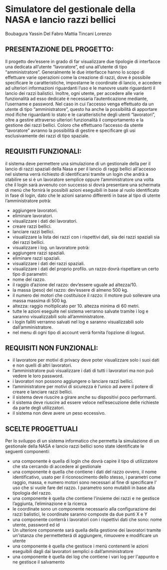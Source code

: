 # Simulatore del gestionale della NASA e lancio razzi bellici
Boubagura Yassin
Del Fabro Mattia
Tincani Lorenzo
## PRESENTAZIONE DEL PROGETTO:
Il progetto dev’essere in grado di far visualizzare due tipologie di interfacce una dedicata all’utente “lavoratore”, ed una all’utente di tipo “amministratore”. Generalmente le due interfacce hanno lo scopo di effettuare varie operazioni come la creazione di razzi, dove è possibile specificare le caratteristiche, impostarne le coordinate di lancio, e accedere ad ulteriori informazioni riguardanti l’uso e le manovre usate riguardanti il lancio dei razzi balistici.
Inoltre, ogni utente, per accedere alle varie funzionalità ad esso dedicate è necessaria l’autenticazione mediante, l’username e password. 
Nel caso in cui l’accesso venga effettuato da un utente di tipo “amministratore”, questo ha anche la possibilità di apportare mod ifiche riguardanti lo stato e le caratteristiche degli utenti “lavoratori”, oltre a gestire attraverso ulteriori funzionalità il comportamento e la gestione dei razzi bellici. Coloro che effettuano l’accesso da utente “lavoratore” avranno la possibilità di gestire e specificare gli usi esclusivamente dei razzi di tipo spaziale.
## REQUISITI FUNZIONALI:
il sistema deve permettere una simulazione di un gestionale della per il lancio di razzi spaziali della Nasa e per il lancio di raggi bellici
all'accesso nel sistema verrà richiesto di identificarsi tramite un login che andrà a stabilire se si è un lavoratore semplice oppure l’amministratore 
una volta che il login sarà avvenuto con successo si dovrà presentare una schermata di menù che fornirà le possibili azioni eseguibili in base al ruolo identificato in fase di login, dato che le azioni saranno differenti in base al tipo di utente
l’amministratore potrà:
- aggiungere lavoratori. 
- eliminare lavoratori.
- visualizzare i dati dei lavoratori. 
- creare razzi bellici. 
- lanciare razzi bellici.
- visualizzare la lista dei razzi con i rispettivi dati, sia dei razzi spaziali sia dei razzi bellici. 
- visualizzare i log.
un lavoratore potrà:
- aggiungere razzi spaziali.
- eliminare razzi spaziali.
- visualizzare i dati dei razzi spaziali.
- visualizzare i dati del proprio profilo. 
un razzo dovrà rispettare un certo tipo di parametri:
- nome del razzo.
- il raggio d’azione del razzo:
    dev’essere uguale ad altezza/10.
- la massa (peso) del razzo:
    dev’essere di almeno 500 kg.
- il numero dei motori che costituisce il razzo:
    il motore può sollevare una massa massima di 500 kg.
- altezza: 
    raggio moltiplicato per 10.
    altezza minima di 60 metri.
- tutte le azioni eseguite nel sistema verranno salvate tramite i log e saranno visualizzabili solo all’amministratore. 
- i login falliti verranno salvati nel log e saranno visualizzabili solo dall’amministratore.
- nel menu di ogni tipo di account verrà fornita l’opzione di logout. 

## REQUISITI NON FUNZIONALI:
- il lavoratore per motivi di privacy deve poter visualizzare solo i suoi dati e non quelli di altri lavoratori.
- l’amministratore può visualizzare i dati di tutti i lavoratori ma non può vedere le loro password. 
- i lavoratori non possono aggiungere o lanciare razzi bellici. 
- l’amministratore per motivi di sicurezza è l’unico ad avere il potere di creare e lanciare razzi bellici. 
- il sistema deve riuscire a girare anche su dispositivi poco performanti.
- il sistema deve riuscire ad essere veloce nell’esecuzione delle richieste da parte degli utilizzatori. 
- il sistema non deve avere un peso eccessivo.


## SCELTE PROGETTUALI
Per lo sviluppo di un sistema informatico che permetta la simulazione di un gestionale della NASA e lancio razzi bellici sono state identificate le seguenti componenti:
- una componente è quella di login che dovrà capire il tipo di utilizzatore che sta cercando di accedere al gestionale
- una componente è quella che contiene i dati del razzo ovvero,  il nome identificativo, usato per il riconoscimento dello stesso, i parametri come raggio, massa, e numero motori sono necessari al fine di specificare l’ uso che si vuole fare del razzo. I parametro sono mutabili in base alla tipologia del razzo.
- una componente è quella che contiene l'insieme dei razzi e ne gestisce l’aggiunta, l’eliminazione e la ricerca
- le coordinate sono un componente necessario alla configurazione dei razzi balistici, le coordinate saranno composte da due punti X e Y
- una componente conterrà i lavoratori con i rispettivi dati che sono: nome utente, password ed id
- Un ulteriore componente sará quella della gestione dei lavoratori tramite un'istanza che permettetterá di aggiungere, rimuovere e modificare un utente
- una componente è quella che gestisce i menù contenenti le azioni eseguibili dagli  dai lavoratori semplici o dall’amministratore 
- una componente è quella dei log che contiene i vari log per l'appunto e ne gestisce il salvamento




